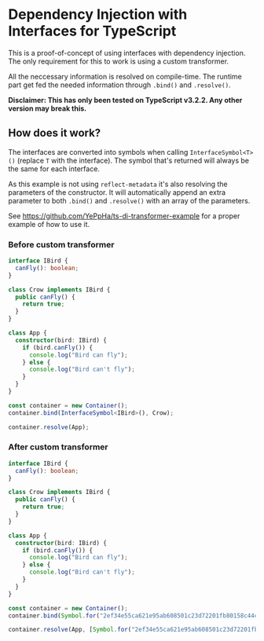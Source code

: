 # Dependency Injection with Interfaces for TypeScript
This is a proof-of-concept of using interfaces with dependency injection. The
only requirement for this to work is using a custom transformer.

All the neccessary information is resolved on compile-time. The runtime part get
fed the needed information through `.bind()` and `.resolve()`.

__Disclaimer: This has only been tested on TypeScript v3.2.2. Any other version
may break this.__

## How does it work?
The interfaces are converted into symbols when calling `InterfaceSymbol<T>()`
(replace `T` with the interface). The symbol that's returned will always be the
same for each interface.

As this example is not using `reflect-metadata` it's also resolving the
parameters of the constructor. It will automatically append an extra parameter
to both `.bind()` and `.resolve()` with an array of the parameters.

See https://github.com/YePpHa/ts-di-transformer-example for a proper example of
how to use it.

### Before custom transformer
```TypeScript
interface IBird {
  canFly(): boolean;
}

class Crow implements IBird {
  public canFly() {
    return true;
  }
}

class App {
  constructor(bird: IBird) {
    if (bird.canFly()) {
      console.log("Bird can fly");
    } else {
      console.log("Bird can't fly");
    }
  }
}

const container = new Container();
container.bind(InterfaceSymbol<IBird>(), Crow);

container.resolve(App);
```

### After custom transformer
```TypeScript
interface IBird {
  canFly(): boolean;
}

class Crow implements IBird {
  public canFly() {
    return true;
  }
}

class App {
  constructor(bird: IBird) {
    if (bird.canFly()) {
      console.log("Bird can fly");
    } else {
      console.log("Bird can't fly");
    }
  }
}

const container = new Container();
container.bind(Symbol.for("2ef34e55ca621e95ab608501c23d72201fb80158c44cbfe6d3d509d8d2a418d8"), Crow, []);

container.resolve(App, [Symbol.for("2ef34e55ca621e95ab608501c23d72201fb80158c44cbfe6d3d509d8d2a418d8")]);
```